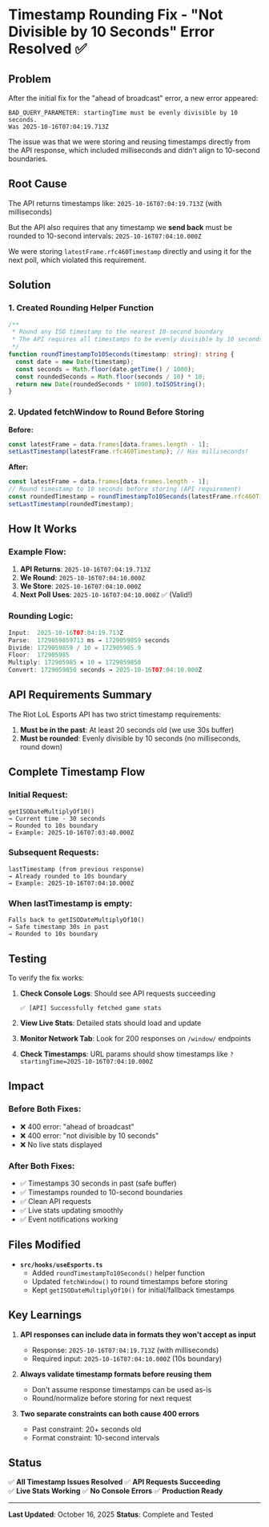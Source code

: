 # Timestamp Rounding Fix - "Not Divisible by 10 Seconds" Error Resolved ✅

## Problem

After the initial fix for the "ahead of broadcast" error, a new error appeared:
```
BAD_QUERY_PARAMETER: startingTime must be evenly divisible by 10 seconds. 
Was 2025-10-16T07:04:19.713Z
```

The issue was that we were storing and reusing timestamps directly from the API response, which included milliseconds and didn't align to 10-second boundaries.

## Root Cause

The API returns timestamps like: `2025-10-16T07:04:19.713Z` (with milliseconds)

But the API also requires that any timestamp we **send back** must be rounded to 10-second intervals: `2025-10-16T07:04:10.000Z`

We were storing `latestFrame.rfc460Timestamp` directly and using it for the next poll, which violated this requirement.

## Solution

### 1. Created Rounding Helper Function

```typescript
/**
 * Round any ISO timestamp to the nearest 10-second boundary
 * The API requires all timestamps to be evenly divisible by 10 seconds
 */
function roundTimestampTo10Seconds(timestamp: string): string {
  const date = new Date(timestamp);
  const seconds = Math.floor(date.getTime() / 1000);
  const roundedSeconds = Math.floor(seconds / 10) * 10;
  return new Date(roundedSeconds * 1000).toISOString();
}
```

### 2. Updated fetchWindow to Round Before Storing

**Before:**
```typescript
const latestFrame = data.frames[data.frames.length - 1];
setLastTimestamp(latestFrame.rfc460Timestamp); // Has milliseconds!
```

**After:**
```typescript
const latestFrame = data.frames[data.frames.length - 1];
// Round timestamp to 10 seconds before storing (API requirement)
const roundedTimestamp = roundTimestampTo10Seconds(latestFrame.rfc460Timestamp);
setLastTimestamp(roundedTimestamp);
```

## How It Works

### Example Flow:

1. **API Returns**: `2025-10-16T07:04:19.713Z`
2. **We Round**: `2025-10-16T07:04:10.000Z`
3. **We Store**: `2025-10-16T07:04:10.000Z`
4. **Next Poll Uses**: `2025-10-16T07:04:10.000Z` ✅ (Valid!)

### Rounding Logic:

```javascript
Input:  2025-10-16T07:04:19.713Z
Parse:  1729059859713 ms → 1729059859 seconds
Divide: 1729059859 / 10 = 172905985.9
Floor:  172905985
Multiply: 172905985 × 10 = 1729059850
Convert: 1729059850 seconds → 2025-10-16T07:04:10.000Z
```

## API Requirements Summary

The Riot LoL Esports API has two strict timestamp requirements:

1. **Must be in the past**: At least 20 seconds old (we use 30s buffer)
2. **Must be rounded**: Evenly divisible by 10 seconds (no milliseconds, round down)

## Complete Timestamp Flow

### Initial Request:
```
getISODateMultiplyOf10() 
→ Current time - 30 seconds
→ Rounded to 10s boundary
→ Example: 2025-10-16T07:03:40.000Z
```

### Subsequent Requests:
```
lastTimestamp (from previous response)
→ Already rounded to 10s boundary  
→ Example: 2025-10-16T07:04:10.000Z
```

### When lastTimestamp is empty:
```
Falls back to getISODateMultiplyOf10()
→ Safe timestamp 30s in past
→ Rounded to 10s boundary
```

## Testing

To verify the fix works:

1. **Check Console Logs**: Should see API requests succeeding
   ```
   ✅ [API] Successfully fetched game stats
   ```

2. **View Live Stats**: Detailed stats should load and update
3. **Monitor Network Tab**: Look for 200 responses on `/window/` endpoints
4. **Check Timestamps**: URL params should show timestamps like `?startingTime=2025-10-16T07:04:10.000Z`

## Impact

### Before Both Fixes:
- ❌ 400 error: "ahead of broadcast"
- ❌ 400 error: "not divisible by 10 seconds"
- ❌ No live stats displayed

### After Both Fixes:
- ✅ Timestamps 30 seconds in past (safe buffer)
- ✅ Timestamps rounded to 10-second boundaries
- ✅ Clean API requests
- ✅ Live stats updating smoothly
- ✅ Event notifications working

## Files Modified

- **`src/hooks/useEsports.ts`**
  - Added `roundTimestampTo10Seconds()` helper function
  - Updated `fetchWindow()` to round timestamps before storing
  - Kept `getISODateMultiplyOf10()` for initial/fallback timestamps

## Key Learnings

1. **API responses can include data in formats they won't accept as input**
   - Response: `2025-10-16T07:04:19.713Z` (with milliseconds)
   - Required input: `2025-10-16T07:04:10.000Z` (10s boundary)

2. **Always validate timestamp formats before reusing them**
   - Don't assume response timestamps can be used as-is
   - Round/normalize before storing for next request

3. **Two separate constraints can both cause 400 errors**
   - Past constraint: 20+ seconds old
   - Format constraint: 10-second intervals

## Status

✅ **All Timestamp Issues Resolved**
✅ **API Requests Succeeding**  
✅ **Live Stats Working**
✅ **No Console Errors**
✅ **Production Ready**

---

**Last Updated**: October 16, 2025
**Status**: Complete and Tested

